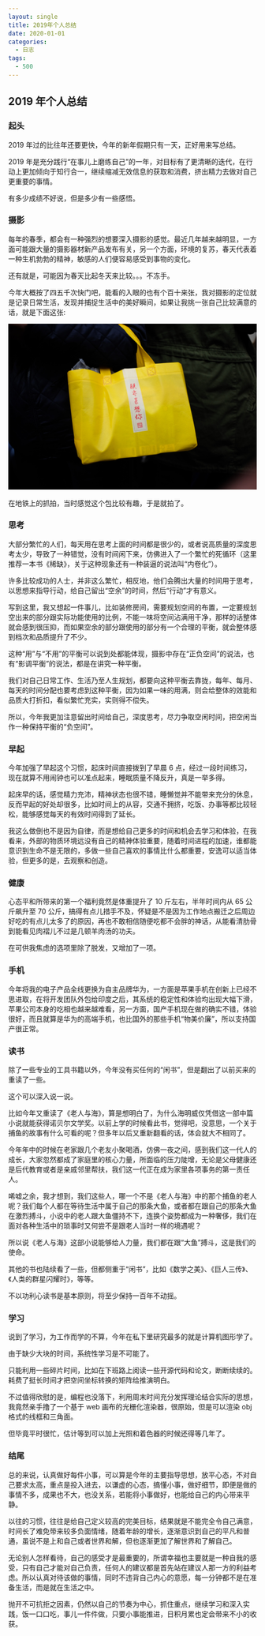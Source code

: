 ```yaml
---
layout: single
title: 2019年个人总结
date: 2020-01-01
categories:
  - 日志
tags:
  - 500
---
```


## 2019 年个人总结

### 起头

2019 年过的比往年还要更快，今年的新年假期只有一天，正好用来写总结。

2019 年是充分践行“在事儿上磨练自己”的一年，对目标有了更清晰的迭代，在行动上更加倾向于知行合一，继续缩减无效信息的获取和消费，挤出精力去做对自己更重要的事情。

有多少成绩不好说，但是多少有一些感悟。

### 摄影

每年的春季，都会有一种强烈的想要深入摄影的感觉。最近几年越来越明显，一方面可能跟大量的摄影器材新产品发布有关，另一个方面，环境的复苏，春天代表着一种生机勃勃的精神，敏感的人们便容易感受到事物的变化。

还有就是，可能因为春天比起冬天来比较。。。不冻手。

今年大概按了四五千次快门吧，能看的入眼的也有个百十来张，我对摄影的定位就是记录日常生活，发现并捕捉生活中的美好瞬间，如果让我挑一张自己比较满意的话，就是下面这张:

![DSCF2721.JPG](DSCF2721.JPG)

在地铁上的抓拍，当时感觉这个包比较有趣，于是就拍了。

### 思考

大部分繁忙的人们，每天用在思考上面的时间都是很少的，或者说高质量的深度思考太少，导致了一种错觉，没有时间闲下来，仿佛进入了一个繁忙的死循环（这里推荐一本书《稀缺》，关于这种现象还有一种装逼的说法叫“内卷化”）。

许多比较成功的人士，并非这么繁忙，相反地，他们会腾出大量的时间用于思考，以思想来指导行动，给自己留出“空余”的时间，然后“行动”才有意义。

写到这里，我又想起一件事儿，比如装修房间，需要规划空间的布置，一定要规划空出来的部分跟实际功能使用的比例，不能一味将空间沾满用干净，那样的话整体就会感到很压抑，而如果空余的部分跟使用的部分有一个合理的平衡，就会整体感到档次和品质提升了不少。

这种“用”与“不用”的平衡可以说到处都能体现，摄影中存在“正负空间”的说法，也有“影调平衡”的说法，都是在讲究一种平衡。

我们对自己日常工作、生活乃至人生规划，都要向这种平衡去靠拢，每年、每月、每天的时间分配也要考虑到这种平衡，因为如果一味的用满，则会给整体的效能和品质大打折扣，看似繁忙充实，实则得不偿失。

所以，今年我更加注意留出时间给自己，深度思考，尽力争取空闲时间，把空闲当作一种保持平衡的“负空间”。

### 早起

今年加强了早起这个习惯，起床时间直接拨到了早晨 6 点，经过一段时间练习，现在就算不用闹钟也可以准点起来，睡眠质量不降反升，真是一举多得。

起床早的话，感觉精力充沛，精神状态也很不错，睡懒觉并不能带来充分的休息，反而早起的好处却很多，比如时间上的从容，交通不拥挤，吃饭、办事等都比较轻松，能够感觉每天的有效时间得到了延长。

我这么做倒也不是因为自律，而是想给自己更多的时间和机会去学习和体验，在我看来，外部的物质环境远没有自己的精神体验重要，随着时间进程的加速，谁都能意识到生命不是无限的，多做一些自己喜欢的事情比什么都重要，安逸可以适当体验，但更多的是，去观察和创造。

### 健康

心态平和所带来的第一个福利竟然是体重提升了 10 斤左右，半年时间内从 65 公斤飙升至 70 公斤，搞得有点儿措手不及，怀疑是不是因为工作地点搬迁之后周边好吃的有点儿太多了的原因，再也不敢相信随便吃都不会胖的神话，从能看清肋骨到能看见肉褶儿不过是几顿羊肉汤的功夫。

在可供我焦虑的选项里除了脱发，又增加了一项。

### 手机

今年将我的电子产品全线更换为自主品牌华为，一方面是苹果手机在创新上已经不思进取，在将开发团队外包给印度之后，其系统的稳定性和体验均出现大幅下滑，苹果公司本身的吃相也越来越难看，另一方面，国产手机现在做的确实不错，体验很好，而且就算是华为的高端手机，也比国外的那些手机“物美价廉”，所以支持国产很正常。

### 读书

除了一些专业的工具书籍以外，今年没有买任何的“闲书”，但是翻出了以前买来的重读了一些。

这个可以深入说一说。

比如今年又重读了《老人与海》，算是想明白了，为什么海明威仅凭借这一部中篇小说就能获得诺贝尔文学奖。以前上学的时候看此书，觉得吧，没意思，一个关于捕鱼的故事有什么可看的呢？但多年以后又重新翻看的话，体会就大不相同了。

今年年中的时候在老家跟几个老友小聚喝酒，仿佛一夜之间，感到我们这一代人的成长，大家忽然都成了家庭里的核心力量，所面临的压力陡增，无论是父母健康还是后代教育或者是亲戚邻里帮扶，我们这一代正在成为家里各项事务的第一责任人。

唏嘘之余，我才想到，我们这些人，哪一个不是《老人与海》中的那个捕鱼的老人呢？我们每个人都在等待生活中属于自己的那条大鱼，或者都在跟自己的那条大鱼在激烈搏斗，小说中的老人跟大鱼僵持不下，连换个姿势都成为一种奢侈，我们在面对各种生活中的琐事时又何尝不是跟老人当时一样的境遇呢？

所以说《老人与海》这部小说能够给人力量，我们都在跟“大鱼”搏斗，这是我们的使命。

其他的书也陆续看了一些，但都侧重于“闲书”，比如《数学之美》、《巨人三传》、《人类的群星闪耀时》，等等。

不以功利心读书是基本原则，将至少保持一百年不动摇。

### 学习

说到了学习，为工作而学的不算，今年在私下里研究最多的就是计算机图形学了。

由于缺少大块的时间，系统性学习是不可能了。

只能利用一些碎片时间，比如在下班路上阅读一些开源代码和论文，断断续续的。耗费了挺长时间才把空间坐标转换的矩阵给推演明白。

不过值得欣慰的是，编程也没落下，利用周末时间充分发挥理论结合实际的思想，我竟然亲手撸了一个基于 web 画布的光栅化渲染器，很原始，但是可以渲染 obj 格式的线框和三角面。

但毕竟平时很忙，估计等到可以加上光照和着色器的时候还得等几年了。

### 结尾

总的来说，认真做好每件小事，可以算是今年的主要指导思想，放平心态，不对自己要求太高，重点是投入进去，以谦虚的心态，搞懂小事，做好细节，即便是做的事情不多，成果也不大，也没关系，若能将小事做好，也能给自己的内心带来平静。

以往的习惯，往往是给自己定义较高的完美目标，结果就是不能完全令自己满意，时间长了难免带来较多负面情绪，随着年龄的增长，逐渐意识到自己的平凡和普通，虽说不是上和自己或者世界和解，但也逐渐更加了解世界和了解自己。

无论别人怎样看待，自己的感受才是最重要的，所谓幸福也主要就是一种自我的感受，只有自己才能对自己负责，任何人的建议都是首先站在建议人那一方的利益考虑。所以认真对待该做的事情，同时不违背自己内心的意愿，每一分钟都不是在准备生活，而是就在生活之中。

抛开不可抗拒之因素，仍然以自己的节奏为中心，抓住重点，继续学习和深入实践，饭一口口吃，事儿一件件做，只要小事能推进，日积月累也定会带来不小的收获。
